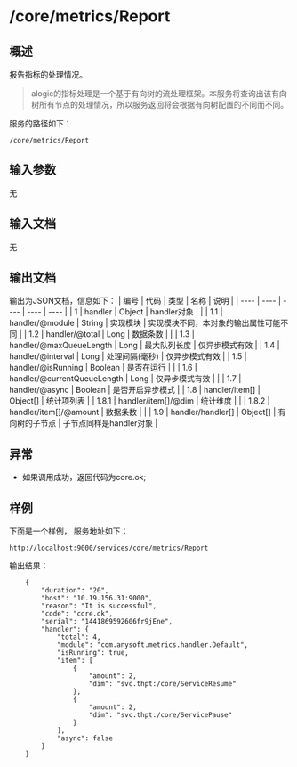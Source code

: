 # /core/metrics/Report

## 概述

报告指标的处理情况。

> alogic的指标处理是一个基于有向树的流处理框架。本服务将查询出该有向树所有节点的处理情况，所以服务返回将会根据有向树配置的不同而不同。

服务的路径如下：
```
/core/metrics/Report
```

## 输入参数
无

## 输入文档
无

## 输出文档

输出为JSON文档，信息如下：
| 编号 | 代码 | 类型 | 名称 | 说明 |
| ---- | ---- | ---- | ---- | ---- |
| 1 | handler | Object | handler对象 | |
| 1.1 | handler/@module | String | 实现模块 | 实现模块不同，本对象的输出属性可能不同 |
| 1.2 | handler/@total | Long | 数据条数 | |
| 1.3 | handler/@maxQueueLength | Long | 最大队列长度 | 仅异步模式有效 |
| 1.4 | handler/@interval | Long | 处理间隔(毫秒) | 仅异步模式有效 |
| 1.5 | handler/@isRunning | Boolean | 是否在运行 | |
| 1.6 | handler/@currentQueueLength | Long | 仅异步模式有效 | |
| 1.7 | handler/@async | Boolean | 是否开启异步模式 |
| 1.8 | handler/item[] | Object[] | 统计项列表 |
| 1.8.1 | handler/item[]/@dim | 统计维度 | |
| 1.8.2 | handler/item[]/@amount | 数据条数 | |
| 1.9 | handler/handler[] | Object[] | 有向树的子节点 | 子节点同样是handler对象 |

## 异常
* 如果调用成功，返回代码为core.ok;

## 样例

下面是一个样例，
服务地址如下；
```
http://localhost:9000/services/core/metrics/Report
```
输出结果：
```
	{
	    "duration": "20", 
	    "host": "10.19.156.31:9000", 
	    "reason": "It is successful", 
	    "code": "core.ok", 
	    "serial": "1441869592606fr9jEne", 
	    "handler": {
	        "total": 4, 
	        "module": "com.anysoft.metrics.handler.Default", 
	        "isRunning": true, 
	        "item": [
	            {
	                "amount": 2, 
	                "dim": "svc.thpt:/core/ServiceResume"
	            }, 
	            {
	                "amount": 2, 
	                "dim": "svc.thpt:/core/ServicePause"
	            }
	        ], 
	        "async": false
	    }
	}
```

